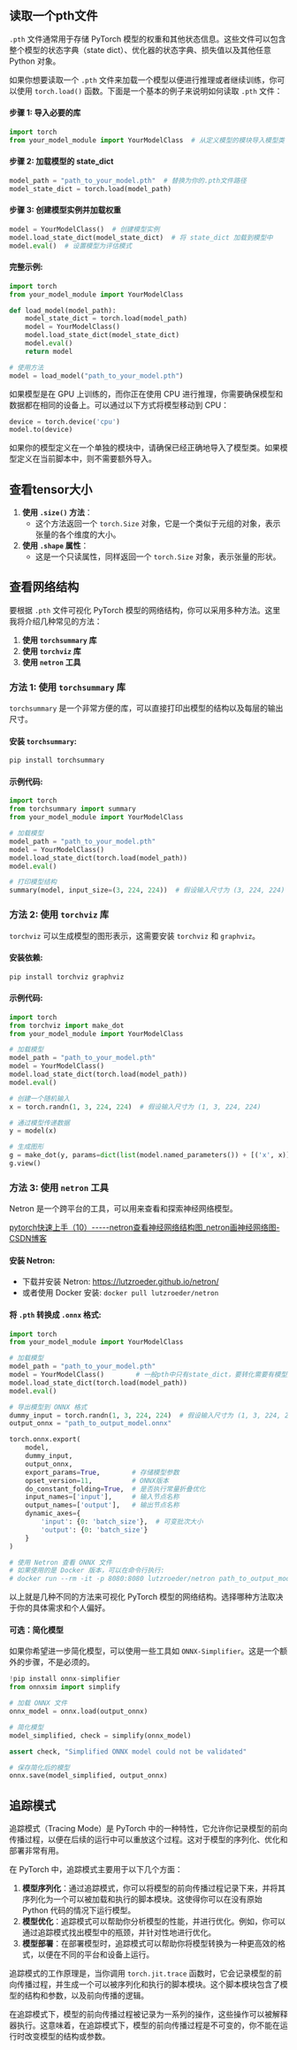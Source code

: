 ## 读取一个pth文件

`.pth` 文件通常用于存储 PyTorch 模型的权重和其他状态信息。这些文件可以包含整个模型的状态字典（state dict）、优化器的状态字典、损失值以及其他任意 Python 对象。

如果你想要读取一个 `.pth` 文件来加载一个模型以便进行推理或者继续训练，你可以使用 `torch.load()` 函数。下面是一个基本的例子来说明如何读取 `.pth` 文件：

#### 步骤 1: 导入必要的库

```python
import torch
from your_model_module import YourModelClass  # 从定义模型的模块导入模型类
```

#### 步骤 2: 加载模型的 state_dict

```python
model_path = "path_to_your_model.pth"  # 替换为你的.pth文件路径
model_state_dict = torch.load(model_path)
```

#### 步骤 3: 创建模型实例并加载权重

```python
model = YourModelClass()  # 创建模型实例
model.load_state_dict(model_state_dict)  # 将 state_dict 加载到模型中
model.eval()  # 设置模型为评估模式
```

#### 完整示例:

```python
import torch
from your_model_module import YourModelClass

def load_model(model_path):
    model_state_dict = torch.load(model_path)
    model = YourModelClass()
    model.load_state_dict(model_state_dict)
    model.eval()
    return model

# 使用方法
model = load_model("path_to_your_model.pth")
```

如果模型是在 GPU 上训练的，而你正在使用 CPU 进行推理，你需要确保模型和数据都在相同的设备上。可以通过以下方式将模型移动到 CPU：

```python
device = torch.device('cpu')
model.to(device)
```

如果你的模型定义在一个单独的模块中，请确保已经正确地导入了模型类。如果模型定义在当前脚本中，则不需要额外导入。



## 查看tensor大小

1. **使用 `.size()` 方法**：
   - 这个方法返回一个 `torch.Size` 对象，它是一个类似于元组的对象，表示张量的各个维度的大小。
2. **使用 `.shape` 属性**：
   - 这是一个只读属性，同样返回一个 `torch.Size` 对象，表示张量的形状。



## 查看网络结构

要根据 `.pth` 文件可视化 PyTorch 模型的网络结构，你可以采用多种方法。这里我将介绍几种常见的方法：

1. **使用 `torchsummary` 库**
2. **使用 `torchviz` 库**
3. **使用 `netron` 工具**

### 方法 1: 使用 `torchsummary` 库

`torchsummary` 是一个非常方便的库，可以直接打印出模型的结构以及每层的输出尺寸。

#### 安装 `torchsummary`:

```bash
pip install torchsummary
```

#### 示例代码:

```python
import torch
from torchsummary import summary
from your_model_module import YourModelClass

# 加载模型
model_path = "path_to_your_model.pth"
model = YourModelClass()
model.load_state_dict(torch.load(model_path))
model.eval()

# 打印模型结构
summary(model, input_size=(3, 224, 224))  # 假设输入尺寸为 (3, 224, 224)
```

### 方法 2: 使用 `torchviz` 库

`torchviz` 可以生成模型的图形表示，这需要安装 `torchviz` 和 `graphviz`。

#### 安装依赖:

```bash
pip install torchviz graphviz
```

#### 示例代码:

```python
import torch
from torchviz import make_dot
from your_model_module import YourModelClass

# 加载模型
model_path = "path_to_your_model.pth"
model = YourModelClass()
model.load_state_dict(torch.load(model_path))
model.eval()

# 创建一个随机输入
x = torch.randn(1, 3, 224, 224)  # 假设输入尺寸为 (1, 3, 224, 224)

# 通过模型传递数据
y = model(x)

# 生成图形
g = make_dot(y, params=dict(list(model.named_parameters()) + [('x', x)]))
g.view()
```

### 方法 3: 使用 `netron` 工具

Netron 是一个跨平台的工具，可以用来查看和探索神经网络模型。

[pytorch快速上手（10）-----netron查看神经网络结构图_netron画神经网络图-CSDN博客](https://blog.csdn.net/All_In_gzx_cc/article/details/125805032)

#### 安装 Netron:

- 下载并安装 Netron: https://lutzroeder.github.io/netron/
- 或者使用 Docker 安装: `docker pull lutzroeder/netron`

#### 将 `.pth` 转换成 `.onnx` 格式:

```python
import torch
from your_model_module import YourModelClass

# 加载模型
model_path = "path_to_your_model.pth"
model = YourModelClass()		# 一般pth中只有state_dict，要转化需要有模型定义
model.load_state_dict(torch.load(model_path))
model.eval()

# 导出模型到 ONNX 格式
dummy_input = torch.randn(1, 3, 224, 224)  # 假设输入尺寸为 (1, 3, 224, 224)
output_onnx = "path_to_output_model.onnx"

torch.onnx.export(
    model,
    dummy_input,
    output_onnx,
    export_params=True,        # 存储模型参数
    opset_version=11,          # ONNX版本
    do_constant_folding=True,  # 是否执行常量折叠优化
    input_names=['input'],     # 输入节点名称
    output_names=['output'],   # 输出节点名称
    dynamic_axes={
        'input': {0: 'batch_size'},  # 可变批次大小
        'output': {0: 'batch_size'}
    }
)

# 使用 Netron 查看 ONNX 文件
# 如果使用的是 Docker 版本，可以在命令行执行:
# docker run --rm -it -p 8080:8080 lutzroeder/netron path_to_output_model.onnx
```

以上就是几种不同的方法来可视化 PyTorch 模型的网络结构。选择哪种方法取决于你的具体需求和个人偏好。

#### 可选：简化模型

如果你希望进一步简化模型，可以使用一些工具如 `ONNX-Simplifier`。这是一个额外的步骤，不是必须的。

```python
!pip install onnx-simplifier
from onnxsim import simplify

# 加载 ONNX 文件
onnx_model = onnx.load(output_onnx)

# 简化模型
model_simplified, check = simplify(onnx_model)

assert check, "Simplified ONNX model could not be validated"

# 保存简化后的模型
onnx.save(model_simplified, output_onnx)
```





## 追踪模式

追踪模式（Tracing Mode）是 PyTorch 中的一种特性，它允许你记录模型的前向传播过程，以便在后续的运行中可以重放这个过程。这对于模型的序列化、优化和部署非常有用。

在 PyTorch 中，追踪模式主要用于以下几个方面：

1. **模型序列化**：通过追踪模式，你可以将模型的前向传播过程记录下来，并将其序列化为一个可以被加载和执行的脚本模块。这使得你可以在没有原始 Python 代码的情况下运行模型。
2. **模型优化**：追踪模式可以帮助你分析模型的性能，并进行优化。例如，你可以通过追踪模式找出模型中的瓶颈，并针对性地进行优化。
3. **模型部署**：在部署模型时，追踪模式可以帮助你将模型转换为一种更高效的格式，以便在不同的平台和设备上运行。

追踪模式的工作原理是，当你调用 `torch.jit.trace` 函数时，它会记录模型的前向传播过程，并生成一个可以被序列化和执行的脚本模块。这个脚本模块包含了模型的结构和参数，以及前向传播的逻辑。

在追踪模式下，模型的前向传播过程被记录为一系列的操作，这些操作可以被解释器执行。这意味着，在追踪模式下，模型的前向传播过程是不可变的，你不能在运行时改变模型的结构或参数。

